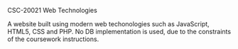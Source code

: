 CSC-20021 Web Technologies

A website built using modern web techonologies such as JavaScript, HTML5, CSS and PHP. No DB implementation is used, due to the constraints of the coursework instructions.
